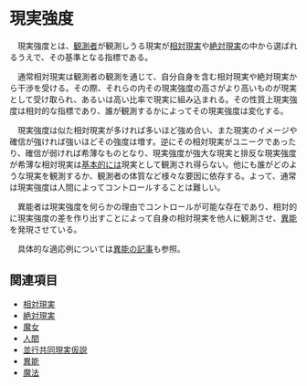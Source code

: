 # 現実強度

　現実強度とは、[観測者](0305人間.md)が観測しうる現実が[相対現実](0301相対現実.md)や[絶対現実](0302絶対現実.md)の中から選ばれるうえで、その基準となる指標である。

　通常相対現実は観測者の観測を通じて、自分自身を含む相対現実や絶対現実から干渉を受ける。その際、それらの内その現実強度の高さがより高いものが現実として受け取られ、あるいは高い比率で現実に組み込まれる。その性質上現実強度は相対的な指標であり、誰が観測するかによってその現実強度は変化する。

　現実強度は似た相対現実が多ければ多いほど強め合い、また現実のイメージや確信が強ければ強いほどその強度は増す。逆にその相対現実がユニークであったり、確信が弱ければ希薄なものとなり、現実強度が強大な現実と排反な現実強度が希薄な相対現実は[基本的には](0309並行共同現実仮説.md)現実として観測され得らない。他にも誰がどのような現実を観測するか、観測者の体質など様々な要因に依存する。よって、通常は現実強度は人間によってコントロールすることは難しい。

　異能者は現実強度を何らかの理由でコントロールが可能な存在であり、相対的に現実強度の差を作り出すことによって自身の相対現実を他人に観測させ、[異能](../異能用語/0001異能.md)を発現させている。

　具体的な適応例については[異能の記事](../異能用語/0001異能.md)も参照。

## 関連項目

- [相対現実](0301相対現実.md)
- [絶対現実](0302絶対現実.md)
- [魔女](0204魔女.md)
- [人間](0305人間.md)
- [並行共同現実仮説](0309並行共同現実仮説.md)
- [異能](../異能用語/0001異能.md)
- [魔法](../異能用語/0002魔法.md)
